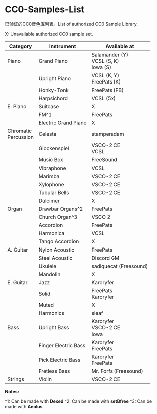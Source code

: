 # CC0-Samples-List
已验证的CC0音色库列表。List of authorized CC0 Sample Library. 

X: Unavailable authorized CC0 sample set.

| **Category** | **Instrument** | **Available at** |
|--------------|----------------------|--------------------------|
| Piano | Grand Piano | Salamander (Y)<br>VCSL (S, K)<br>Iowa (S) |
| | Upright Piano | VCSL (K, Y)<br> FreePats (K) |
| | Honky-Tonk | FreePats (FB) |
| | Harpsichord | VCSL (5x) |
| E. Piano | Suitcase | X |
| | FM^1 | FreePats |
| | Electric Grand Piano | X |
| Chromatic<br>Percussion | Celesta | stamperadam |
| | Glockenspiel | VSCO-2 CE<br>VCSL |
| | Music Box | FreeSound |
| | Vibraphone | VCSL |
| | Marimba | VSCO-2 CE |
| | Xylophone | VSCO-2 CE |
| | Tubular Bells | VSCO-2 CE |
| | Dulcimer | X |
| Organ | Drawbar Organs^2 | FreePats |
| | Church Organ^3 | VSCO 2 |
| | Accordion | FreePats |
| | Harmonica | VCSL |
| | Tango Accordion | X |
| A. Guitar | Nylon Acoustic | FreePats |
| | Steel Acoustic | Discord GM |
| | Ukulele | sadiquecat (Freesound) |
| | Mandolin | X |
| E. Guitar | Jazz | Karoryfer |
| | Solid | FreePats<br>Karoryfer |
| | Muted | X |
| | Harmonics | sleaf |
| Bass | Upright Bass | Karoryfer<br>VSCO-2 CE<br>Iowa |
| | Finger Electric Bass | Karoryfer<br>FreePats |
| | Pick Electric Bass | Karoryfer<br>FreePats |
| | Fretless Bass | Mr. Forfs (Freesound) |
| Strings | Violin | VSCO-2 CE |

**Notes:**

^1: Can be made with **Dexed**
^2: Can be made with **setBfree**
^3: Can be made with **Aeolus**